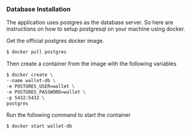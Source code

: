 ### Database Installation

The application uses postgres as the database server. So here are instructions on how to setup postgresql
on your machine using docker.

Get the official postgres docker image.
```bash
$ docker pull postgres
``` 

Then create a container from the image with the following variables
```bash
$ docker create \
--name wallet-db \
-e POSTGRES_USER=wallet \
-e POSTGRES_PASSWORD=wallet \
-p 5432:5432 \
postgres
```

Run the following command to start the container
```bash
$ docker start wallet-db
```

